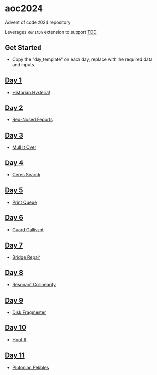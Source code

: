 # aoc2024

Advent of code 2024 repository

Leverages `RunItOn` extension to support [TDD](.vscode/settings.json)

## Get Started

- Copy the "day_template" on each day, replace with the required data and inputs.

## [Day 1](day_01)

- [Historian Hysteria!](https://adventofcode.com/2024/day/1)

## [Day 2](day_02)

- [Red-Nosed Reports](https://adventofcode.com/2024/day/2)

## [Day 3](day_03)

- [Mull It Over](https://adventofcode.com/2024/day/3)

## [Day 4](day_04)

- [Ceres Search](https://adventofcode.com/2024/day/4)

## [Day 5](day_05)

- [Print Queue](https://adventofcode.com/2024/day/5)

## [Day 6](day_06)

- [Guard Gallivant](https://adventofcode.com/2024/day/6)

## [Day 7](day_07)

- [Bridge Repair](https://adventofcode.com/2024/day/7)

## [Day 8](day_08)

- [Resonant Collinearity](https://adventofcode.com/2024/day/8)

## [Day 9](day_09)

- [Disk Fragmenter](https://adventofcode.com/2024/day/9)

## [Day 10](day_10)

- [Hoof It](https://adventofcode.com/2024/day/10)

## [Day 11](day_11)

- [Plutonian Pebbles](https://adventofcode.com/2024/day/11)
